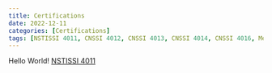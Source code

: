```yaml
---
title: Certifications
date: 2022-12-11
categories: [Certifications]
tags: [NSTISSI 4011, CNSSI 4012, CNSSI 4013, CNSSI 4014, CNSSI 4016, Mechanical Drafter, Computer Electronics]
---
```


Hello World!
[NSTISSI 4011](_data\PDF-Doc-Folder\cert4011.pdf)
